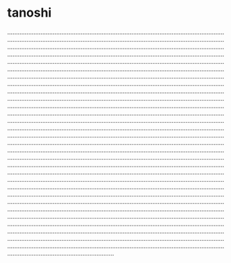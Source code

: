 # tanoshi

.....................................................................................................................................................................................................................................................................................................................................................................................................................................................................................................................................................................................................................................................................................................................................................................................................................................................................................................................................................................................................................................................................................................................................................................................................................................................................................................................................................................................................................................................................................................................................................................................................................................................................................................................................................................................................................................................................................................................................................................................................................................................................................................................................................................................................................................................................................................................................................................................................................................................................................................................................................................................................................................................................................................................................................................................................................................................................................................................................................................................................................................................................................................................................................................................................................................................................................................................................................................................................................................................................................................................................................................................................................................................................................................................................................................................................................................................................................................................................